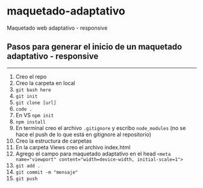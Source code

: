 # maquetado-adaptativo

Maquetado web adaptativo - responsive

## Pasos para generar el inicio de un maquetado adaptativo - responsive
----

1. Creo el repo
2. Creo la carpeta en local
3. ```git bash here```
4. ```git init```
5. ```git clone [url]```
6. ```code .```
7. En VS ```npm init```
8. ```npm install```
9. En terminal creo el archivo ```.gitignore``` y escribo ```node_modules``` (no se hace el push de lo que está en gitignore al repositorio)
10. Creo la estructura de carpetas
11. En la carpeta Views creo el archivo index.html
12. Agrego el campo para maquetado adaptativo en el head ```<meta name="viewport" content="width=device-width, initial-scale=1">```
13. ```git add .```
14. ```git commit -m "mensaje"```
15. ```git push```


